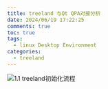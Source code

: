 ```yaml
---
title: treeland 与Qt QPA对接分析
date: 2024/06/19 17:22:25
comments: true
toc: true
tags:
  - linux Desktop Environment
categories:
  - treeland
---
```


![1.1 treeland初始化流程](/img/treeland/wlrc-qpa-rhi.drawio.svg)